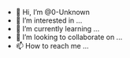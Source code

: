 - 👋 Hi, I’m @0-Unknown
- 👀 I’m interested in ...
- 🌱 I’m currently learning ...
- 💞️ I’m looking to collaborate on ...
- 📫 How to reach me ...

<!---
0-Unknown/0-Unknown is a ✨ special ✨ repository because its `README.md` (this file) appears on your GitHub profile.
You can click the Preview link to take a look at your changes.
--->
